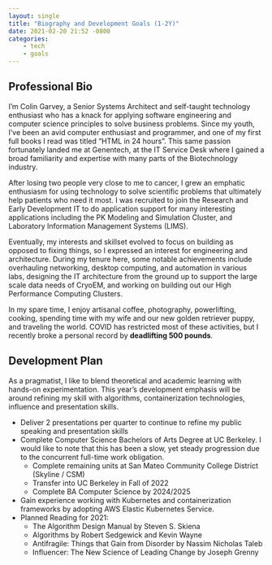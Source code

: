 ```yaml
---
layout: single
title: "Biography and Development Goals (1-2Y)"
date: 2021-02-20 21:52 -0800
categories:
    - tech
    - goals
---
```


## Professional Bio
I’m Colin Garvey, a Senior Systems Architect and self-taught technology enthusiast who has a knack for applying software engineering and computer science principles to solve business problems. Since my youth, I’ve been an avid computer enthusiast and programmer, and one of my first full books I read was titled “HTML in 24 hours”. This same passion fortunately landed me at Genentech, at the IT Service Desk where I gained a broad familiarity and expertise with many parts of the Biotechnology industry. 

After losing two people very close to me to cancer, I grew an emphatic enthusiasm for using technology to solve scientific problems that ultimately help patients who need it most.  I was recruited to join the Research and Early Development IT to do application support for many interesting applications including the PK Modeling and Simulation Cluster, and Laboratory Information Management Systems (LIMS). 

Eventually, my interests and skillset evolved to focus on building as opposed to fixing things, so I expressed an interest for engineering and architecture.  During my tenure here, some notable achievements include overhauling networking, desktop computing, and automation in various labs, designing the IT architecture from the ground up to support the large scale data needs of CryoEM, and working on building out our High Performance Computing Clusters.

In my spare time, I enjoy artisanal coffee, photography, powerlifting, cooking, spending time with my wife and our new golden retriever puppy, and traveling the world. COVID has restricted most of these activities, but I recently broke a personal record by **deadlifting 500 pounds**.

## Development Plan
As a pragmatist, I like to blend theoretical and academic learning with hands-on experimentation. This year’s development emphasis will be around refining my skill with algorithms, containerization technologies, influence and presentation skills.

* Deliver 2 presentations per quarter to continue to refine my public speaking and presentation skills
* Complete Computer Science Bachelors of Arts Degree at UC Berkeley. I would like to note that this has been a slow, yet steady progression due to the concurrent full-time work obligation.
	* Complete remaining units at San Mateo Community College District (Skyline / CSM)
	* Transfer into UC Berkeley in Fall of 2022
	* Complete BA Computer Science by 2024/2025
* Gain experience working with Kubernetes and containerization frameworks by adopting AWS Elastic Kubernetes Service.
* Planned Reading for 2021:
	* The Algorithm Design Manual by Steven S. Skiena
	* Algorithms by Robert Sedgewick and Kevin Wayne 
	* Antifragile: Things that Gain from Disorder by Nassim Nicholas Taleb
	* Influencer: The New Science of Leading Change by Joseph Grenny

